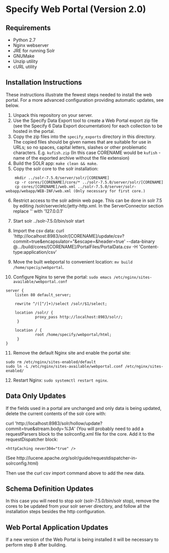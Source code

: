 Specify Web Portal (Version 2.0)
================================

Requirements
------------

* Python 2.7
* Nginx webserver
* JRE for running Solr
* GNUMake
* Unzip utility
* cURL utility


Installation Instructions
-------------------------

These instructions illustrate the fewest steps needed to install the
web portal. For a more advanced configuration providing automatic
updates, see below.

1. Unpack this repository on your server.
2. Use the Specify Data Export tool to create a Web Portal export zip
   file (see the Specify 6 Data Export documentation) for each collection
   to be hosted in the portal.
3. Copy the zip files into the `specify_exports` directory in this
   directory. The copied files should be given names that are
   suitable for use in URLs; so no spaces, capital letters, slashes or
   other problematic characters. E.g. `kufish.zip` (In this case CORENAME would be `kufish` - name of the exported archive without the file extension)
4. Build the SOLR app: `make clean && make`.
5. Copy the solr core to the solr installation:
```
    mkdir ../solr-7.5.0/server/solr/[CORENAME]
    cp -r cores/[CORENAME]/core/* ../solr-7.5.0/server/solr/[CORENAME]
    cp cores/[CORENAME]/web.xml ../solr-7.5.0/server/solr-webapp/webapp/WEB-INF/web.xml (Only necessary for first core.)
```
6. Restrict access to the solr admin web page. This can be done in solr 7.5 by editing /solr/server/etc/jetty-http.xml. In the ServerConnector section replace '<Set name="host"><Property name="jetty.host" /></Set>' with '<Set name="host">127.0.0.1</Set>'
7. Start solr
   ../solr-7.5.0/bin/solr start
8. Import the csv data:
curl 'http://localhost:8983/solr/[CORENAME]/update/csv?commit=true&encapsulator="&escape=\&header=true' --data-binary @.../build/cores/[CORENAME]/PortalFiles/PortalData.csv -H 'Content-type:application/csv'



9. Move the built webportal to convenient location: `mv build /home/speciy/webportal`.
10. Configure Nginx to serve the portal: `sudo emacs /etc/nginx/sites-available/webportal.conf`
   ```
   server {
       listen 80 default_server;

       rewrite ^/([^/]+)/select /solr/$1/select;

       location /solr/ {
                proxy_pass http://localhost:8983/solr/;
        }

       location / {
                root /home/specify/webportal/html;
        }
   }
   ```
11. Remove the default Nginx site and enable the portal site: 
   ```
   sudo rm /etc/nginx/sites-enabled/default
   sudo ln -L /etc/nginx/sites-available/webportal.conf /etc/nginx/sites-enabled/
   ```
12. Restart Nginx: `sudo systemctl restart nginx`.


Data Only Updates
-----------------

If the fields used in a portal are unchanged and only data is being updated, delete the current contents of the solr core with:

curl 'http://localhost:8983/solr/hollow/update?commit=true&stream.body=<delete><query>*%3A*</query></delete>'
(You will probably need to add a requestParsers block to the solrconfig.xml file for the core. Add it to the requestDispatcher block:
<requestDispatcher>
    <requestParsers enableRemoteStreaming="true"
                enableStreamBody="true"
                multipartUploadLimitInKB="2048"
                formdataUploadLimitInKB="2048"
                addHttpRequestToContext="false" />

    
    <httpCaching never304="true" />
</requestDispatcher>
(See http://lucene.apache.org/solr/guide/requestdispatcher-in-solrconfig.html)  
 
Then use the curl csv import command above to add the new data.


Schema Definition Updates
-------------------------
 
In this case you will need to stop solr (solr-7.5.0/bin/solr stop), remove the cores to be updated from your solr server directory, and follow all the installation steps besides the http configuration. 


Web Portal Application Updates
------------------------------

If a new version of the Web Portal is being installed it will be necessary to perform step 8 after building.
